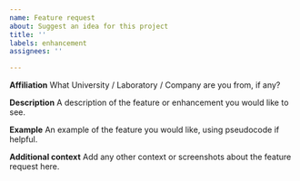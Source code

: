 ```yaml
---
name: Feature request
about: Suggest an idea for this project
title: ''
labels: enhancement
assignees: ''

---
```


**Affiliation**
What University / Laboratory / Company are you from, if any?

**Description**
A description of the feature or enhancement you would like to see.

**Example**
An example of the feature you would like, using pseudocode if helpful.

**Additional context**
Add any other context or screenshots about the feature request here.
